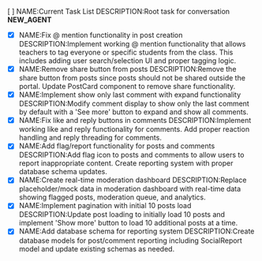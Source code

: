 [ ] NAME:Current Task List DESCRIPTION:Root task for conversation __NEW_AGENT__
-[x] NAME:Fix @ mention functionality in post creation DESCRIPTION:Implement working @ mention functionality that allows teachers to tag everyone or specific students from the class. This includes adding user search/selection UI and proper tagging logic.
-[x] NAME:Remove share button from posts DESCRIPTION:Remove the share button from posts since posts should not be shared outside the portal. Update PostCard component to remove share functionality.
-[x] NAME:Implement show only last comment with expand functionality DESCRIPTION:Modify comment display to show only the last comment by default with a 'See more' button to expand and show all comments.
-[x] NAME:Fix like and reply buttons in comments DESCRIPTION:Implement working like and reply functionality for comments. Add proper reaction handling and reply threading for comments.
-[x] NAME:Add flag/report functionality for posts and comments DESCRIPTION:Add flag icon to posts and comments to allow users to report inappropriate content. Create reporting system with proper database schema updates.
-[x] NAME:Create real-time moderation dashboard DESCRIPTION:Replace placeholder/mock data in moderation dashboard with real-time data showing flagged posts, moderation queue, and analytics.
-[x] NAME:Implement pagination with initial 10 posts load DESCRIPTION:Update post loading to initially load 10 posts and implement 'Show more' button to load 10 additional posts at a time.
-[x] NAME:Add database schema for reporting system DESCRIPTION:Create database models for post/comment reporting including SocialReport model and update existing schemas as needed.